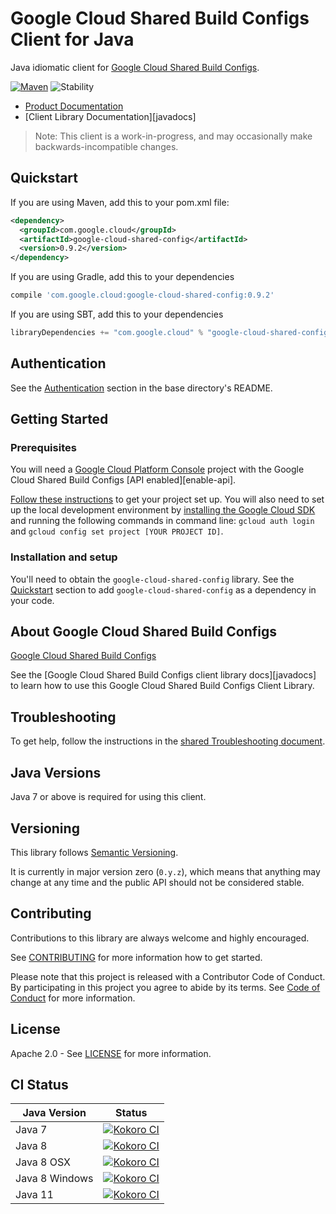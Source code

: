 # Google Cloud Shared Build Configs Client for Java

Java idiomatic client for [Google Cloud Shared Build Configs][product-docs].

[![Maven][maven-version-image]][maven-version-link]
![Stability][stability-image]

- [Product Documentation][product-docs]
- [Client Library Documentation][javadocs]

> Note: This client is a work-in-progress, and may occasionally
> make backwards-incompatible changes.

## Quickstart


If you are using Maven, add this to your pom.xml file:

```xml
<dependency>
  <groupId>com.google.cloud</groupId>
  <artifactId>google-cloud-shared-config</artifactId>
  <version>0.9.2</version>
</dependency>
```

If you are using Gradle, add this to your dependencies
```Groovy
compile 'com.google.cloud:google-cloud-shared-config:0.9.2'
```
If you are using SBT, add this to your dependencies
```Scala
libraryDependencies += "com.google.cloud" % "google-cloud-shared-config" % "0.9.2"
```

## Authentication

See the [Authentication][authentication] section in the base directory's README.

## Getting Started

### Prerequisites

You will need a [Google Cloud Platform Console][developer-console] project with the Google Cloud Shared Build Configs [API enabled][enable-api].

[Follow these instructions][create-project] to get your project set up. You will also need to set up the local development environment by
[installing the Google Cloud SDK][cloud-sdk] and running the following commands in command line:
`gcloud auth login` and `gcloud config set project [YOUR PROJECT ID]`.

### Installation and setup

You'll need to obtain the `google-cloud-shared-config` library.  See the [Quickstart](#quickstart) section
to add `google-cloud-shared-config` as a dependency in your code.

## About Google Cloud Shared Build Configs


[Google Cloud Shared Build Configs][product-docs] 

See the [Google Cloud Shared Build Configs client library docs][javadocs] to learn how to
use this Google Cloud Shared Build Configs Client Library.






## Troubleshooting

To get help, follow the instructions in the [shared Troubleshooting document][troubleshooting].

## Java Versions

Java 7 or above is required for using this client.

## Versioning


This library follows [Semantic Versioning](http://semver.org/).


It is currently in major version zero (``0.y.z``), which means that anything may change at any time
and the public API should not be considered stable.

## Contributing


Contributions to this library are always welcome and highly encouraged.

See [CONTRIBUTING][contributing] for more information how to get started.

Please note that this project is released with a Contributor Code of Conduct. By participating in
this project you agree to abide by its terms. See [Code of Conduct][code-of-conduct] for more
information.

## License

Apache 2.0 - See [LICENSE][license] for more information.

## CI Status

Java Version | Status
------------ | ------
Java 7 | [![Kokoro CI][kokoro-badge-image-1]][kokoro-badge-link-1]
Java 8 | [![Kokoro CI][kokoro-badge-image-2]][kokoro-badge-link-2]
Java 8 OSX | [![Kokoro CI][kokoro-badge-image-3]][kokoro-badge-link-3]
Java 8 Windows | [![Kokoro CI][kokoro-badge-image-4]][kokoro-badge-link-4]
Java 11 | [![Kokoro CI][kokoro-badge-image-5]][kokoro-badge-link-5]

[product-docs]: 
[javadocs]: 
[kokoro-badge-image-1]: http://storage.googleapis.com/cloud-devrel-public/java/badges/java-shared-config/java7.svg
[kokoro-badge-link-1]: http://storage.googleapis.com/cloud-devrel-public/java/badges/java-shared-config/java7.html
[kokoro-badge-image-2]: http://storage.googleapis.com/cloud-devrel-public/java/badges/java-shared-config/java8.svg
[kokoro-badge-link-2]: http://storage.googleapis.com/cloud-devrel-public/java/badges/java-shared-config/java8.html
[kokoro-badge-image-3]: http://storage.googleapis.com/cloud-devrel-public/java/badges/java-shared-config/java8-osx.svg
[kokoro-badge-link-3]: http://storage.googleapis.com/cloud-devrel-public/java/badges/java-shared-config/java8-osx.html
[kokoro-badge-image-4]: http://storage.googleapis.com/cloud-devrel-public/java/badges/java-shared-config/java8-win.svg
[kokoro-badge-link-4]: http://storage.googleapis.com/cloud-devrel-public/java/badges/java-shared-config/java8-win.html
[kokoro-badge-image-5]: http://storage.googleapis.com/cloud-devrel-public/java/badges/java-shared-config/java11.svg
[kokoro-badge-link-5]: http://storage.googleapis.com/cloud-devrel-public/java/badges/java-shared-config/java11.html
[stability-image]: https://img.shields.io/badge/stability-beta-yellow
[maven-version-image]: https://img.shields.io/maven-central/v/com.google.cloud/google-cloud-shared-config.svg
[maven-version-link]: https://search.maven.org/search?q=g:com.google.cloud%20AND%20a:google-cloud-shared-config&core=gav
[authentication]: https://github.com/googleapis/google-cloud-java#authentication
[developer-console]: https://console.developers.google.com/
[create-project]: https://cloud.google.com/resource-manager/docs/creating-managing-projects
[cloud-sdk]: https://cloud.google.com/sdk/
[troubleshooting]: https://github.com/googleapis/google-cloud-common/blob/master/troubleshooting/readme.md#troubleshooting
[contributing]: https://github.com/googleapis/java-shared-config/blob/master/CONTRIBUTING.md
[code-of-conduct]: https://github.com/googleapis/java-shared-config/blob/master/CODE_OF_CONDUCT.md#contributor-code-of-conduct
[license]: https://github.com/googleapis/java-shared-config/blob/master/LICENSE


[libraries-bom]: https://github.com/GoogleCloudPlatform/cloud-opensource-java/wiki/The-Google-Cloud-Platform-Libraries-BOM
[shell_img]: https://gstatic.com/cloudssh/images/open-btn.png
